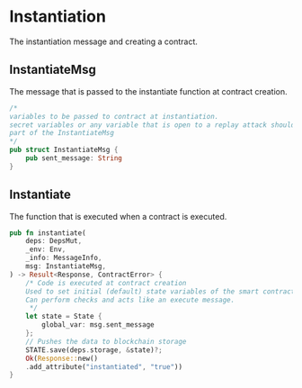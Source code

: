 # Instantiation
The instantiation message and creating a contract.

## InstantiateMsg
The message that is passed to the instantiate function at contract creation.

```rust
/*
variables to be passed to contract at instantiation.
secret variables or any variable that is open to a replay attack should not be 
part of the InstantiateMsg 
*/
pub struct InstantiateMsg {
    pub sent_message: String
}
```
## Instantiate
The function that is executed when a contract is executed.
```rust
pub fn instantiate(
    deps: DepsMut,
    _env: Env,
    _info: MessageInfo,
    msg: InstantiateMsg,
) -> Result<Response, ContractError> {
    /* Code is executed at contract creation
    Used to set initial (default) state variables of the smart contract
    Can perform checks and acts like an execute message.
     */
    let state = State {
        global_var: msg.sent_message
    };
    // Pushes the data to blockchain storage
    STATE.save(deps.storage, &state)?;
    Ok(Response::new()
    .add_attribute("instantiated", "true"))
}
```